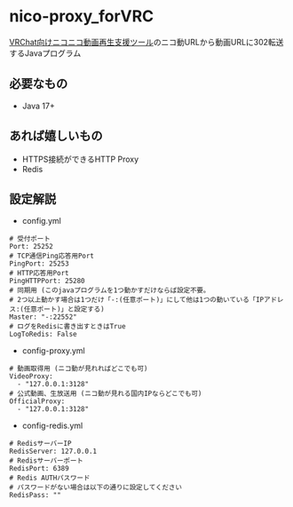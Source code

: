 # nico-proxy_forVRC
[VRChat向けニコニコ動画再生支援ツール](https://nico.7mi.site/)のニコ動URLから動画URLに302転送するJavaプログラム
## 必要なもの
- Java 17+
## あれば嬉しいもの
- HTTPS接続ができるHTTP Proxy
- Redis
## 設定解説
- config.yml
```
# 受付ポート
Port: 25252
# TCP通信Ping応答用Port
PingPort: 25253
# HTTP応答用Port 
PingHTTPPort: 25280
# 同期用 (このjavaプログラムを1つ動かすだけならば設定不要。
# 2つ以上動かす場合は1つだけ「-:(任意ポート)」にして他は1つの動いている「IPアドレス:(任意ポート)」と設定する) 
Master: "-:22552"
# ログをRedisに書き出すときはTrue
LogToRedis: False
```
- config-proxy.yml
```
# 動画取得用 (ニコ動が見れればどこでも可)
VideoProxy:
  - "127.0.0.1:3128"
# 公式動画、生放送用 (ニコ動が見れる国内IPならどこでも可)
OfficialProxy:
  - "127.0.0.1:3128"
```
- config-redis.yml
```
# RedisサーバーIP
RedisServer: 127.0.0.1
# Redisサーバーポート
RedisPort: 6389
# Redis AUTHパスワード
# パスワードがない場合は以下の通りに設定してください
RedisPass: ""
```